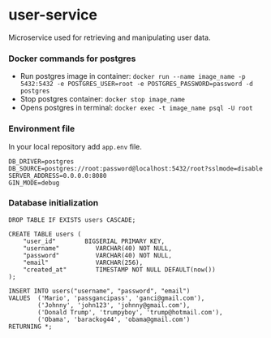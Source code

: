 # user-service
Microservice used for retrieving and manipulating user data.

### Docker commands for postgres
- Run postgres image in container: `docker run --name image_name -p 5432:5432 -e POSTGRES_USER=root -e POSTGRES_PASSWORD=password -d postgres` 
- Stop postgres container: `docker stop image_name`
- Opens postgres in terminal: `docker exec -t image_name psql -U root`

### Environment file
In your local repository add `app.env` file.
```
DB_DRIVER=postgres
DB_SOURCE=postgres://root:password@localhost:5432/root?sslmode=disable
SERVER_ADDRESS=0.0.0.0:8080
GIN_MODE=debug
```
### Database initialization
```
DROP TABLE IF EXISTS users CASCADE;

CREATE TABLE users (
    "user_id"        BIGSERIAL PRIMARY KEY,
    "username"       	VARCHAR(40) NOT NULL,
    "password"       	VARCHAR(40) NOT NULL,
    "email" 			VARCHAR(256),
    "created_at"      	TIMESTAMP NOT NULL DEFAULT(now())
);

INSERT INTO users("username", "password", "email")
VALUES 	('Mario', 'passgancipass', 'ganci@gmail.com'),
		('Johnny', 'john123', 'johnny@gmail.com'),
		('Donald Trump', 'trumpyboy', 'trump@hotmail.com'),
		('Obama', 'barackog44', 'obama@gmail.com')
RETURNING *;
```
